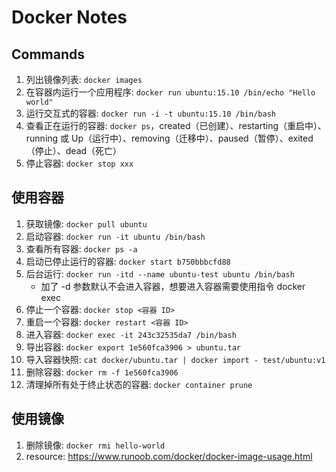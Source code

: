 # Docker Notes

## Commands

1. 列出镜像列表: `docker images`
2. 在容器内运行一个应用程序: `docker run ubuntu:15.10 /bin/echo "Hello world"`
3. 运行交互式的容器: `docker run -i -t ubuntu:15.10 /bin/bash`
4. 查看正在运行的容器: `docker ps`，created（已创建）、restarting（重启中）、running 或 Up（运行中）、removing（迁移中）、paused（暂停）、exited（停止）、dead（死亡）
5. 停止容器: `docker stop xxx`

## 使用容器

1. 获取镜像: `docker pull ubuntu`
2. 启动容器: `docker run -it ubuntu /bin/bash`
3. 查看所有容器: `docker ps -a`
4. 启动已停止运行的容器: `docker start b750bbbcfd88 `
5. 后台运行: `docker run -itd --name ubuntu-test ubuntu /bin/bash`
    - 加了 -d 参数默认不会进入容器，想要进入容器需要使用指令 docker exec
6. 停止一个容器: `docker stop <容器 ID>`
7. 重启一个容器: `docker restart <容器 ID>`
8. 进入容器: `docker exec -it 243c32535da7 /bin/bash`
9. 导出容器: `docker export 1e560fca3906 > ubuntu.tar`
10. 导入容器快照: `cat docker/ubuntu.tar | docker import - test/ubuntu:v1`
11. 删除容器: `docker rm -f 1e560fca3906`
12. 清理掉所有处于终止状态的容器: `docker container prune`

## 使用镜像

1. 删除镜像: `docker rmi hello-world`
2. resource: https://www.runoob.com/docker/docker-image-usage.html